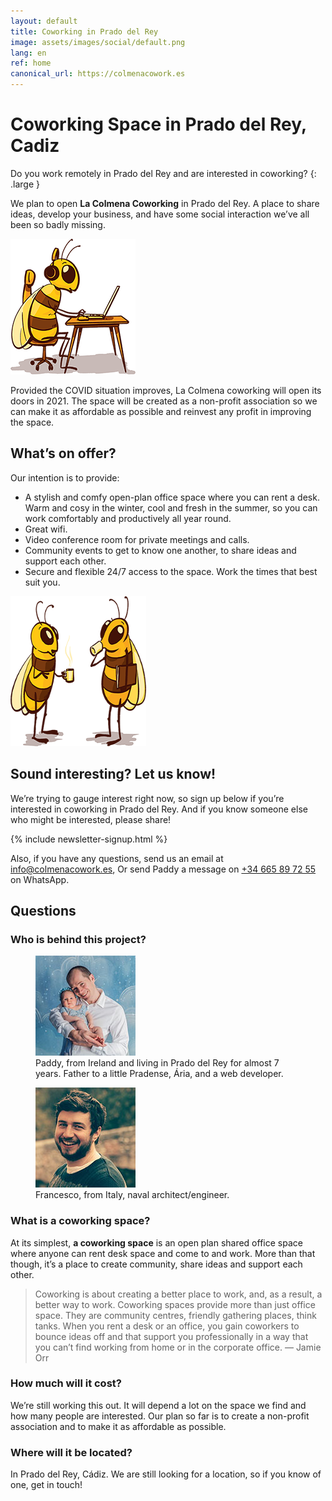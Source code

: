```yaml
---
layout: default
title: Coworking in Prado del Rey
image: assets/images/social/default.png
lang: en
ref: home
canonical_url: https://colmenacowork.es
---
```


<h1 class="main-heading">Coworking Space <span class="prado"><span class="en">in</span> Prado del Rey, Cadiz</span></h1>

Do you work remotely in Prado del Rey and are interested in coworking?
{: .large }

We plan to open **La Colmena Coworking** in Prado del Rey. A place to share ideas, develop your business, and have some social interaction we’ve all been so badly missing.

<img
  class="bee-sitting"
  src="/assets/images/bee-sitting.png"
  srcset="/assets/images/bee-sitting@2x.png 2x"
  alt="An illustration of a bee seated working on a laptop"
  height="217"
  width="200"
  loading="lazy"
/>

Provided the COVID situation improves, La Colmena coworking will open its doors in 2021. The space will be created as a non-profit association so we can make it as affordable as possible and reinvest any profit in improving the space.

## What’s on offer?

Our intention is to provide:

- A stylish and comfy open-plan office space where you can rent a desk. Warm and cosy in the winter, cool and fresh in the summer, so you can work comfortably and productively all year round.
- Great wifi.
- Video conference room for private meetings and calls.
- Community events to get to know one another, to share ideas and support each other.
- Secure and flexible 24/7 access to the space. Work the times that best suit you.

<img
  class="bees-talking"
  src="/assets/images/bees-talking.png"
  srcset="/assets/images/bees-talking@2x.png 2x"
  alt="An illustration of dos bees chatting with a coffee"
  height="240"
  width="217"
  loading="lazy"
/>

## Sound interesting? Let us know!

We’re trying to gauge interest right now, so sign up below if you’re interested in coworking in Prado del Rey. And if you know someone else who might be interested, please share!

{% include newsletter-signup.html %}

Also, if you have any questions, send us an email at <a href="mailto:info@colmenacowork.es">info@colmenacowork.es</a>, Or send Paddy a message on <a href="https://api.whatsapp.com/send?phone=34665897255">+34 665 89 72 55</a> on WhatsApp.

## Questions

### Who is behind this project?

<div class="bio-grid">
  <figure class="bio-figure">
    <img
      src="/assets/images/paddy.jpg"
      srcset="/assets/images/paddy@2x.jpg 2x"
      alt="Photo of Paddy and his daughter, Ária"
      height="160"
      width="160"
      loading="lazy"
    />
    <figcaption>Paddy, from Ireland and living in Prado del Rey for almost 7 years. Father to a little Pradense, Ária, and a web developer.</figcaption>
  </figure>

  <figure class="bio-figure">
    <img
      src="/assets/images/francesco.jpg"
      srcset="/assets/images/francesco@2x.jpg 2x"
      alt="Photo of Francesco"
      height="160"
      width="160"
      loading="lazy"
    />
    <figcaption>Francesco, from Italy, naval architect/engineer.</figcaption>
  </figure>
</div>

### What is a coworking space?

At its simplest, **a coworking space** is an open plan shared office space where anyone can rent desk space and come to and work. More than that though, it’s a place to create community, share ideas and support each other.

> Coworking is about creating a better place to work, and, as a result, a better way to work. Coworking spaces provide more than just office space. They are community centres, friendly gathering places, think tanks. When you rent a desk or an office, you gain coworkers to bounce ideas off and that support you professionally in a way that you can’t find working from home or in the corporate office. &mdash; Jamie Orr

### How much will it cost?

We’re still working this out. It will depend a lot on the space we find and how many people are interested. Our plan so far is to create a non-profit association and to make it as affordable as possible.

### Where will it be located?

In Prado del Rey, Cádiz. We are still looking for a location, so if you know of one, get in touch!

